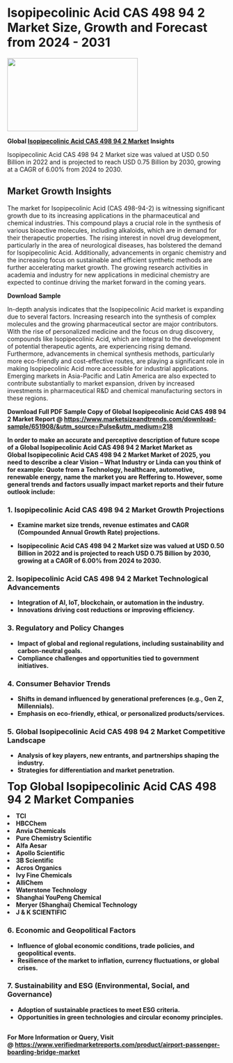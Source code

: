 <H1>Isopipecolinic Acid CAS 498 94 2 Market Size, Growth and Forecast from 2024 - 2031</H1><img class="aligncenter size-medium wp-image-584254" src="https://thirdeyenews.in/wp-content/uploads/2024/09/Global-Market-Research-300x168.jpeg" alt="" width="300" height="168" /><p><strong>Global&nbsp;<a href="https://www.marketsizeandtrends.com/download-sample/651908/&amp;utm_source=Pulse&amp;utm_medium=218">Isopipecolinic Acid CAS 498 94 2 Market</a> Insights</strong></p><p>Isopipecolinic Acid CAS 498 94 2 Market size was valued at USD 0.50 Billion in 2022 and is projected to reach USD 0.75 Billion by 2030, growing at a CAGR of 6.00% from 2024 to 2030.</p><p><h2>Market Growth Insights</h2> <p>The market for Isopipecolinic Acid (CAS 498-94-2) is witnessing significant growth due to its increasing applications in the pharmaceutical and chemical industries. This compound plays a crucial role in the synthesis of various bioactive molecules, including alkaloids, which are in demand for their therapeutic properties. The rising interest in novel drug development, particularly in the area of neurological diseases, has bolstered the demand for Isopipecolinic Acid. Additionally, advancements in organic chemistry and the increasing focus on sustainable and efficient synthetic methods are further accelerating market growth. The growing research activities in academia and industry for new applications in medicinal chemistry are expected to continue driving the market forward in the coming years.</p> <p><strong>Download Sample</strong></p> <p>In-depth analysis indicates that the Isopipecolinic Acid market is expanding due to several factors. Increasing research into the synthesis of complex molecules and the growing pharmaceutical sector are major contributors. With the rise of personalized medicine and the focus on drug discovery, compounds like Isopipecolinic Acid, which are integral to the development of potential therapeutic agents, are experiencing rising demand. Furthermore, advancements in chemical synthesis methods, particularly more eco-friendly and cost-effective routes, are playing a significant role in making Isopipecolinic Acid more accessible for industrial applications. Emerging markets in Asia-Pacific and Latin America are also expected to contribute substantially to market expansion, driven by increased investments in pharmaceutical R&D and chemical manufacturing sectors in these regions.</p> <p><strong></p><p><span class=""><strong>Download Full PDF Sample Copy of Global Isopipecolinic Acid CAS 498 94 2 Market Report</strong> @ <a href="https://www.marketsizeandtrends.com/download-sample/651908/&amp;utm_source=Pulse&amp;utm_medium=218" target="_blank">https://www.marketsizeandtrends.com/download-sample/651908/&amp;utm_source=Pulse&amp;utm_medium=218</a></span></p><p>In order to make an accurate and perceptive description of future scope of a Global&nbsp;Isopipecolinic Acid CAS 498 94 2 Market Market as Global&nbsp;Isopipecolinic Acid CAS 498 94 2 Market Market of 2025, you need to describe a clear Vision &ndash; What Industry or Linda can you think of for example: Quote from a Technology, healthcare, automotive, renewable energy, name the market you are Reffering to. However, some general trends and factors usually impact market reports and their future outlook include:</p><h3>1.&nbsp;<strong>Isopipecolinic Acid CAS 498 94 2 Market Growth Projections</strong></h3><ul><li>Examine market size trends, revenue estimates and CAGR (Compounded Annual Growth Rate) projections.</li><li><p>Isopipecolinic Acid CAS 498 94 2 Market size was valued at USD 0.50 Billion in 2022 and is projected to reach USD 0.75 Billion by 2030, growing at a CAGR of 6.00% from 2024 to 2030.</p></li></ul><h3>2.&nbsp;<strong>Isopipecolinic Acid CAS 498 94 2 Market Technological Advancements</strong></h3><ul><li>Integration of AI, IoT, blockchain, or automation in the industry.</li><li>Innovations driving cost reductions or improving efficiency.</li></ul><h3>3.&nbsp;<strong>Regulatory and Policy Changes</strong></h3><ul><li>Impact of global and regional regulations, including sustainability and carbon-neutral goals.</li><li>Compliance challenges and opportunities tied to government initiatives.</li></ul><h3>4.&nbsp;<strong>Consumer Behavior Trends</strong></h3><ul><li>Shifts in demand influenced by generational preferences (e.g., Gen Z, Millennials).</li><li>Emphasis on eco-friendly, ethical, or personalized products/services.</li></ul><h3>5.&nbsp;<strong>Global Isopipecolinic Acid CAS 498 94 2 Market Competitive Landscape</strong></h3><ul><li>Analysis of key players, new entrants, and partnerships shaping the industry.</li><li>Strategies for differentiation and market penetration.</li></ul><p data-pm-slice="1 1 []"><span style="color: inherit; font-family: inherit; font-size: 25px;">Top Global Isopipecolinic Acid CAS 498 94 2 Market Companies</span></p><div class="" data-test-id=""><p><li>TCI</li><li> HBCChem</li><li> Anvia Chemicals</li><li> Pure Chemistry Scientific</li><li> Alfa Aesar</li><li> Apollo Scientific</li><li> 3B Scientific</li><li> Acros Organics</li><li> Ivy Fine Chemicals</li><li> AlliChem</li><li> Waterstone Technology</li><li> Shanghai YouPeng Chemical</li><li> Meryer (Shanghai) Chemical Technology</li><li> J & K SCIENTIFIC</li></p></div><h3>6.&nbsp;<strong>Economic and Geopolitical Factors</strong></h3><ul><li>Influence of global economic conditions, trade policies, and geopolitical events.</li><li>Resilience of the market to inflation, currency fluctuations, or global crises.</li></ul><h3>7.&nbsp;<strong>Sustainability and ESG (Environmental, Social, and Governance)</strong></h3><ul><li>Adoption of sustainable practices to meet ESG criteria.</li><li>Opportunities in green technologies and circular economy principles.</li></ul><h2><strong style="font-size: 14px;">For More Information or Query, Visit @&nbsp;</strong><a style="background-color: #ffffff; font-size: 14px;" href="https://www.marketsizeandtrends.com/report/isopipecolinic-acid-cas-498-94-2-market/" target="_blank">https://www.verifiedmarketreports.com/product/airport-passenger-boarding-bridge-market</a></h2>
